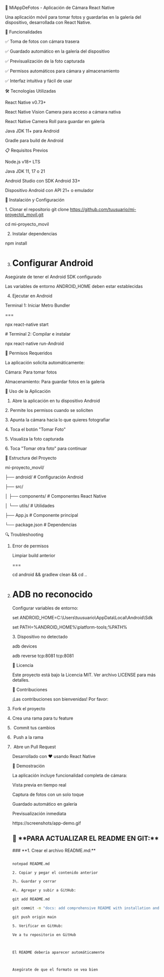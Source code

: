 📸 MiAppDeFotos - Aplicación de Cámara React Native

Una aplicación móvil para tomar fotos y guardarlas en la galería del dispositivo, desarrollada con React Native.



🚀 Funcionalidades

✅ Toma de fotos con cámara trasera



✅ Guardado automático en la galería del dispositivo



✅ Previsualización de la foto capturada



✅ Permisos automáticos para cámara y almacenamiento



✅ Interfaz intuitiva y fácil de usar



🛠️ Tecnologías Utilizadas

React Native v0.73+



React Native Vision Camera para acceso a cámara nativa



React Native Camera Roll para guardar en galería



Java JDK 11+ para Android



Gradle para build de Android



📋 Requisitos Previos

Node.js v18+ LTS



Java JDK 11, 17 o 21



Android Studio con SDK Android 33+



Dispositivo Android con API 21+ o emulador



🔧 Instalación y Configuración

1\. Clonar el repositorio
git clone https://github.com/tuusuario/mi-proyecto\_movil.git

cd mi-proyecto\_movil

2. Instalar dependencias

npm install

3. Configurar Android
   ===

Asegúrate de tener el Android SDK configurado



Las variables de entorno ANDROID\_HOME deben estar establecidas

4. Ejecutar en Android

Terminal 1: Iniciar Metro Bundler

===

npx react-native start



\# Terminal 2: Compilar e instalar

npx react-native run-Android

📱 Permisos Requeridos

La aplicación solicita automáticamente:



Cámara: Para tomar fotos



Almacenamiento: Para guardar fotos en la galería



🎯 Uso de la Aplicación

1. Abre la aplicación en tu dispositivo Android



2\. Permite los permisos cuando se soliciten



3\. Apunta la cámara hacia lo que quieres fotografiar



4\. Toca el botón "Tomar Foto"



5\. Visualiza la foto capturada



6\. Toca "Tomar otra foto" para continuar



📁 Estructura del Proyecto

mi-proyecto\_movil/

├── android/          # Configuración Android

├── src/

│   ├── components/  # Componentes React Native

│   └── utils/       # Utilidades

├── App.js           # Componente principal

└── package.json     # Dependencias

🔍 Troubleshooting

1. Error de permisos

   Limpiar build anterior

   ===

   cd android \&\& gradlew clean \&\& cd ..

2. ADB no reconocido
   ===

   Configurar variables de entorno:

   set ANDROID\_HOME=C:\\Users\\tuusuario\\AppData\\Local\\Android\\Sdk

   set PATH=%ANDROID\_HOME%\\platform-tools;%PATH%

   

   3\. Dispositivo no detectado

   adb devices

   adb reverse tcp:8081 tcp:8081

   📄 Licencia

   Este proyecto está bajo la Licencia MIT. Ver archivo LICENSE para más detalles.

   🤝 Contribuciones

   ¡Las contribuciones son bienvenidas! Por favor:

   

1. Fork el proyecto
2. Crea una rama para tu feature
3. &nbsp;Commit tus cambios
4. &nbsp;Push a la rama
5. &nbsp;Abre un Pull Request

   


   Desarrollado con ❤️ usando React Native

   

   🎥 Demostración

   La aplicación incluye funcionalidad completa de cámara:

   

   Vista previa en tiempo real

   

   Captura de fotos con un solo toque

   

   Guardado automático en galería

   

   Previsualización inmediata

   

   https://screenshots/app-demo.gif


   ## 🚀 \*\*PARA ACTUALIZAR EL README EN GIT:\*\*

   

   \### \*\*1. Crear el archivo README.md:\*\*

   ```cmd

   notepad README.md

   2. Copiar y pegar el contenido anterior

   3\. Guardar y cerrar

   4\. Agregar y subir a GitHub:

   git add README.md

   git commit -m "docs: add comprehensive README with installation and usage instructions"

   git push origin main

   5. Verificar en GitHub:

   Ve a tu repositorio en GitHub

   

   El README debería aparecer automáticamente

   

   Asegúrate de que el formato se vea bien

   

